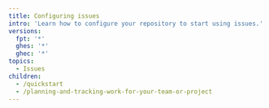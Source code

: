 ```yaml
---
title: Configuring issues
intro: 'Learn how to configure your repository to start using issues.'
versions:
  fpt: '*'
  ghes: '*'
  ghec: '*'
topics:
  - Issues
children:
  - /quickstart
  - /planning-and-tracking-work-for-your-team-or-project
---
```

